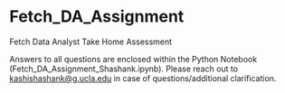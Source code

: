 # Fetch_DA_Assignment
Fetch Data Analyst Take Home Assessment

Answers to all questions are enclosed within the Python Notebook (Fetch_DA_Assignment_Shashank.ipynb). Please reach out to kashishashank@g.ucla.edu in case of questions/additional clarification.
